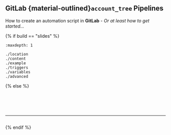 ## <i class="fab fa-gitlab"></i> **GitLab** {material-outlined}`account_tree` Pipelines

How to create an automation script in **GitLab** - _Or at least how to get started..._

{% if build == "slides" %}
<!-- BUILDING THE SLIDES -->
```{toctree}
:maxdepth: 1

./location
./content
./example
./triggers
./variables
./advanced
```
{% else %}
<!-- BUILDING THE PAGES -->
```{include} ./location.md
```
```{include} ./content.md
```
```{include} ./example.md
```
```{include} ./triggers.md
```
```{include} ./variables.md
```
---
```{include} ./advanced.md
```
{% endif %}

